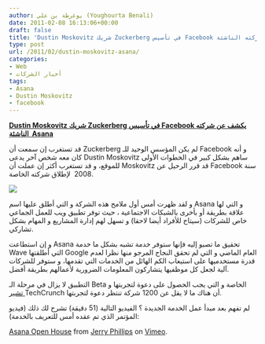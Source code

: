 ```yaml
---
author: يوغرطة بن علي (Youghourta Benali)
date: 2011-02-08 16:13:06+00:00
draft: false
title: 'Dustin Moskovitz شريك Zuckerberg في تأسيس Facebook يكشف عن شركته الناشئة  Asana '
type: post
url: /2011/02/dustin-moskovitz-asana/
categories:
- Web
- أخبار الشركات
tags:
- Asana
- Dustin Moskovitz
- facebook
---
```


**[Dustin Moskovitz شريك Zuckerberg في تأسيس Facebook يكشف عن شركته الناشئة  Asana]( https://www.it-scoop.com/2011/02/dustin-moskovitz-asana/)**


قد تستغرب إن سمعت أن Zuckerberg لم يكن المؤسس الوحيد للـ Facebook و أنه كان معه شخص آخر يدعى Dustin Moskovitz ساهم بشكل كبير في الخطوات الأولى للموقع، و قد تستغرب أكثر إن عملت أن Moskovitz قد قرر الرحيل عن Facebook سنة 2008  لإطلاق شركته الخاصة.

[![](https://www.it-scoop.com/wp-content/uploads/2011/02/asana-logo.png)
]( https://www.it-scoop.com/2011/02/dustin-moskovitz-asana/)

و لقد ظهرت أمس أول ملامح هذه الشركة و التي أطلق عليها اسم Asana و التي لها علاقة بطريقة أو بأخرى بالشبكات الاجتماعية ، حيث توفر تطبيق ويب للعمل الجماعي خاص للشركات (سيتاح للأفراد أيضا لاحقا) و تسهل لهم إدارة المشاريع و المهام بشكل تشاركي.

و إن استطاعت Asana تحقيق ما تصبو إليه فإنها ستوفر خدمة تشبه بشكل ما خدمة Wave التي أطلقتها Google العام الماضي و التي لم تحقق النجاح المرجو منها نظرا لعدم قدرة مستخدميها على استيعاب الكم الهائل من الخدمات التي تقدمها، و ستوفر للشركات آلية لجعل كل موظفيها يتشاركون المعلومات الضرورية لأعمالهم بطريقة أفضل.

التطبيق لا يزال في مرحلة الـ Beta الخاصة و التي يجب الحصول على دعوة لتجربتها و [تشير ](http://techcrunch.com/2011/02/07/finally-facebook-co-founder-opens-the-curtain-on-two-year-old-asana/)TechCrunch أن هناك ما لا يقل عن 1200 شركة تنتظر دعوة لتجربتها.

لم تفهم بعد مبدأ عمل الخدمة الجديدة ؟ الفيديو التالية (51 دقيقة) تشرح لك ذلك (فيديو المؤتمر الذي تم عقده أمس للتعريف بالخدمة):

<!-- more -->



[Asana Open House](http://vimeo.com/19678551) from [Jerry Phillips](http://vimeo.com/user5965563) on [Vimeo](http://vimeo.com).
